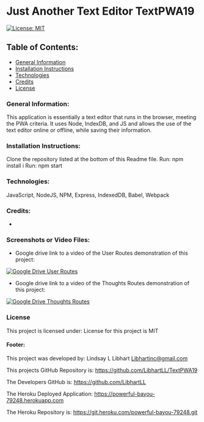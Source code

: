 # Just Another Text Editor TextPWA19

[![License: MIT](https://img.shields.io/badge/License-MIT-yellow.svg)](https://opensource.org/licenses/MIT)

## Table of Contents:
* [General Information](#general)
* [Installation Instructions](#installation)
* [Technologies](#technologies)
* [Credits](#credits)
* [License](#license)

### General Information:
This application is essentially a text editor that runs in the browser, meeting the PWA criteria. It uses Node, IndexDB, and JS and allows the use of the text editor online or offline, while saving their information.

### Installation Instructions:
Clone the repository listed at the bottom of this Readme file. 
Run: npm install i
Run: npm start
### Technologies:
JavaScript, NodeJS, NPM, Express, IndexedDB, Babel, Webpack

### Credits:
*

### Screenshots or Video Files:

* Google drive link to a video of the User Routes demonstration of this project:

[![Google Drive User Routes](./assets/UserRoutes.jpg)](https://drive.google.com/file/d/1V-L3niqanH64Q-bpmjvb14BO66zSJFiS/view)

* Google drive link to a video of the Thoughts Routes demonstration of this project:

[![Google Drive Thoughts Routes](./assets/ThoughtRoutes.jpg)](https://drive.google.com/file/d/1YGSEA0Zz_TfuzYUApuiZ6d5OW86JG6x3/view)

### License
This project is licensed under:
License for this project is MIT

#### Footer:
This project was developed by:
Lindsay L Libhart
Libhartinc@gmail.com

This projects GitHub Repository is:
https://github.com/LibhartLL/TextPWA19

The Developers GitHub is:
https://github.com/LibhartLL

The Heroku Deployed Application:
https://powerful-bayou-79248.herokuapp.com

The Heroku Repository is:
https://git.heroku.com/powerful-bayou-79248.git